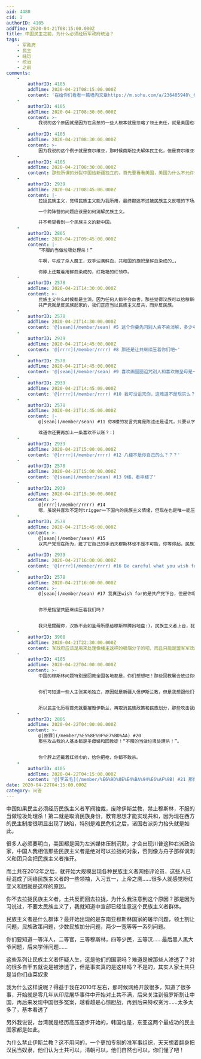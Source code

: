 ```yaml
---
aid: 4480
cid: 1
authorID: 4105
addTime: 2020-04-21T08:15:00.000Z
title: 中国民主之前，为什么必须经历军政府统治？
tags:
    - 军政府
    - 民主
    - 经历
    - 统治
    - 之前
comments:
    -
        authorID: 4105
        addTime: 2020-04-21T08:15:00.000Z
        content: '在给你们看看一篇墙内文章https://m.sohu.com/a/236405948\_681813'
    -
        authorID: 4105
        addTime: 2020-04-21T08:30:00.000Z
        content: >-
            我说的这个原因就是因为在品葱的一些人根本就是忽略了领土责任，就是美国也不会随意给一个州独立，一些人还想给新疆独立，简直就是痴人说梦，根本没有认识到，就是未来真正土共倒了，民族主义高潮也会来了的问题，这时候主张新疆独立只会被民族主义军阀推翻
    -
        authorID: 4105
        addTime: 2020-04-21T08:30:00.000Z
        content: >-
            因为我说的这个例子就是赛尔维亚，那时候南斯拉夫解体民主化，但是赛尔维亚不强，加上被北约轰炸，而中国也会那时候成为大号的赛尔维亚，但是中国目前就是不管怎么诋毁依然拥有洲际核武，可以威胁全世界，这就是为什么不同
    -
        authorID: 4105
        addTime: 2020-04-21T08:30:00.000Z
        content: 那些所谓的分裂中国给新疆独立的，首先要看看美国，美国为什么不允许分裂，所以最好的办法就是通过民族主义摧毁伊斯兰教
    -
        authorID: 2939
        addTime: 2020-04-21T08:45:00.000Z
        content: |-
            拉拢民族主义，觉得民族主义能为我所用，最终都逃不过被民族主义反噬的下场。

            一个跨阵营的问题应该是如何消解民族主义。

            并不希望看到一个民族主义的新中国。
    -
        authorID: 2805
        addTime: 2020-04-21T09:45:00.000Z
        content: |-
            “不服的当做垃圾处理杀！”

            牛啊，牛成了杀人魔王，双手沾满鲜血，共和国的旗帜是鲜血染成的…，

            你脖上还戴着用鲜血染成的，红艳艳的红领巾。
    -
        authorID: 2578
        addTime: 2020-04-21T14:30:00.000Z
        content: >-
            民族主义什么时候都是主流，因为任何人都不会自害，那些觉得汉族可以给穆斯林腾地方的，只能被历史洪流淹没。
            共产党就是反民族起家的，我们正应当以民族主义反共，而非反民族。
    -
        authorID: 2578
        addTime: 2020-04-21T14:30:00.000Z
        content: '@[sean](/member/sean) #5 这个你要先问别人肯不肯消解，多少中国人甘冒后代成为穆斯林的风险陪你做圣母'
    -
        authorID: 2939
        addTime: 2020-04-21T14:45:00.000Z
        content: '@[rrrr](/member/rrrr) #8 那还是让共继续压着你们吧~'
    -
        authorID: 2578
        addTime: 2020-04-21T14:45:00.000Z
        content: '@[sean](/member/sean) #9 喜欢画圈圈诅咒别人和喜欢做圣母是一种性格的两面:)'
    -
        authorID: 2939
        addTime: 2020-04-21T14:45:00.000Z
        content: '@[rrrr](/member/rrrr) #10 我可没诅咒你，这难道不是现实么？'
    -
        authorID: 2578
        addTime: 2020-04-21T14:45:00.000Z
        content: |-
            @[sean](/member/sean) #11 你8楼的发言究竟是陈述还是诅咒，只要认字就看得懂

            难道你还要再加上一条喜欢不认账？:)
    -
        authorID: 2939
        addTime: 2020-04-21T15:00:00.000Z
        content: '@[rrrr](/member/rrrr) #12 八楼不是你自己的么？？？'
    -
        authorID: 2578
        addTime: 2020-04-21T15:00:00.000Z
        content: '@[sean](/member/sean) #13 9楼，看串楼了'
    -
        authorID: 2939
        addTime: 2020-04-21T15:30:00.000Z
        content: >-
            @[rrrr](/member/rrrr) #14
            嗯，虽说共喜欢不定时trigger一下国内的民族主义情绪，但现在也是唯一能压制这种自下而上民族主义的力量。在气放掉之前揭开高压锅盖似乎不是明智的选择。见谅！
    -
        authorID: 2578
        addTime: 2020-04-21T15:45:00.000Z
        content: >-
            @[sean](/member/sean) #15
            以共产党现在所为，脏了它自己的手消灭穆斯林也不是不可能，你等得起，民族主义者也等得起:)
    -
        authorID: 2939
        addTime: 2020-04-21T16:00:00.000Z
        content: '@[rrrr](/member/rrrr) #16 Be careful what you wish for!'
    -
        authorID: 2578
        addTime: 2020-04-21T16:00:00.000Z
        content: >-
            @[sean](/member/sean) #17 我真正wish for的是共产党下台，但是你呢？


            你不是指望共匪继续压着我们吗？


            我只是提醒你，汉族不会如圣母所愿给穆斯林腾出地盘:)，民族主义者上台，犹有愿意归化的穆斯林的活路，真等到共产党把国内搞到互相仇视，冲突拉高，到时候不光是穆斯林，恐怕连圣母们都没有立足之地了:)
    -
        authorID: 3908
        addTime: 2020-04-21T22:30:00.000Z
        content: 军政府应该是用来处理像楼主这样的极端分子的吧，而且只能是盟军军政府
    -
        authorID: 4105
        addTime: 2020-04-22T04:00:00.000Z
        content: >-
            中国的穆斯林问题特别是回教全国各地都是，你们想想吧！那些回教屠会放过你们？所以所谓腾出土地给他们，那么你得从全国各地都分割，因为回教遍布中国各地。


            你们可知道一些人主张某地独立，原因就是新疆人信伊斯兰教，但是我想跟他们说，全国各地都是那个宗教的人，特别是回教，所以有用吗？只有像安哥拉那样强制废除禁止那个宗教才有用，而且说到民族，基本一些都是强行分出来的，你们可知道广东原先还想分客家族，潮汕族，后来被叶剑英这些人反对，那些人才没有分


            所以民主化历程首先就要摧毁伊斯兰，再取消民族政策和民族划分，那些攻击我的人基本都是圣母婊和回教徒！
    -
        authorID: 2805
        addTime: 2020-04-22T04:00:00.000Z
        content: >-
            @[原罪](/member/%E5%8E%9F%E7%BD%AA) #20
            那些攻击我的人基本都是圣母婊和回教徒！“不服的当做垃圾处理杀！”。


            你个脖上还戴着红领巾的，给你把枪，你都不敢杀。
    -
        authorID: 4105
        addTime: 2020-04-22T04:15:00.000Z
        content: '@[李五毛](/member/%E6%9D%8E%E4%BA%94%E6%AF%9B) #21 那你去穆斯林聚集地定居啊！别叫'
date: 2020-04-22T04:15:00.000Z
category: 问答
---
```


中国如果民主必须经历民族主义者军阀独裁，废除伊斯兰教，禁止穆斯林，不服的当做垃圾处理杀！第二就是取消民族身份，教育思想才能实现共和，因为现在西方的民主制度很明显出现了缺陷，特别是难民危机之后，诸国右派势力抬头就是如此。

很多人必须要明白，美国都是因为左派媒体压制沉默，才会出现川普这种右派政治家，中国人我相信那些民族主义者是绝对可以拉拢的对象，否则像方舟子那样讽刺义和团只会把民族主义者推开。

而土共在2012年之后，就开始大规模出现各种民族主义者网络评论员，这些人已经混成了网络民族主义者的一些领袖，入习五一，上帝之鹰……很多人就感觉粉红变义和团就是这样的原因。

你不去拉拢民族主义者，土共反而回去拉拢，为什么我注意到这个原因？那是因为习说过，不要太民族主义了，我就知道中宣部已经注意这个民族主义者群体。

民族主义者是什么群体？最开始出现的是东南亚穆斯林国家的屠华问题，领土割让问题，民族政策问题，少数民族加分问题，两少一宽等等一系列问题。

你们要知道一等洋人，二等官，三等穆斯林，四等少民，五等汉……最后黑人黑大爷问题，后来学伴问题……

这些系列让民族主义者怀疑人生，这是他们的国家吗？难道是被那些人渗透了？对的很多自干五就说是被渗透了，但是事实真的是这样吗？不是的，其实人家土共只是当你们韭菜奴隶

我为什么这样说呢？得益于我在2010年左右，那时候网络开放很多，知道了很多事，开始就是零几年从印尼屠华事件中开始对土共不满，后来关注到俄罗斯割让中国，再后来发现中国很多冤案，越看越是心惊胆战，再到后来特权贪污……太多太多了，基本看透了

另外我说说，台湾就是经历高压逐步开始的，韩国也是，东亚这两个最成功的民主国家都是如此。

为什么禁止伊斯兰教？这不用问的，一个更加专制的准军事组织，天天想着翻身把汉民当奴隶，他们认为土共可以，清朝可以，他们自然也可以，你们懂了吧！
